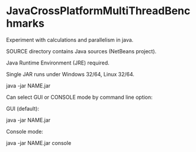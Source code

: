# JavaCrossPlatformMultiThreadBenchmarks
Experiment with calculations and parallelism in java.

SOURCE directory contains Java sources (NetBeans project).

Java Runtime Environment (JRE) required.

Single JAR runs under Windows 32/64, Linux 32/64.

java -jar NAME.jar

Can select GUI or CONSOLE mode by command line option:

GUI (default):

java -jar NAME.jar

Console mode:

java -jar NAME.jar console


